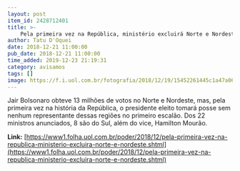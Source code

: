 ```yaml
---
layout: post
item_id: 2428712401
title: >-
    Pela primeira vez na República, ministério excluirá Norte e Nordeste
author: Tatu D'Oquei
date: 2018-12-21 11:00:00
pub_date: 2018-12-21 11:00:00
time_added: 2019-12-23 21:19:31
category: avisamos
tags: []
image: https://f.i.uol.com.br/fotografia/2018/12/19/15452261445c1a47a062deb_1545226144_3x2_rt.jpg
---
```


Jair Bolsonaro obteve 13 milhões de votos no Norte e Nordeste, mas, pela primeira vez na história da República, o presidente eleito tomará posse sem nenhum representante dessas regiões no primeiro escalão. Dos 22 ministros anunciados, 8 são do Sul, além do vice, Hamilton Mourão.

**Link:** [https://www1.folha.uol.com.br/poder/2018/12/pela-primeira-vez-na-republica-ministerio-excluira-norte-e-nordeste.shtml](https://www1.folha.uol.com.br/poder/2018/12/pela-primeira-vez-na-republica-ministerio-excluira-norte-e-nordeste.shtml)

